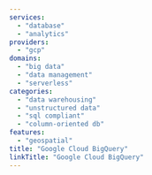 ```yaml
---
services: 
  - "database"
  - "analytics"
providers:
  - "gcp"
domains:
  - "big data"
  - "data management"
  - "serverless"
categories:
  - "data warehousing"
  - "unstructured data"
  - "sql compliant"
  - "column-oriented db"
features:
  - "geospatial"
title: "Google Cloud BigQuery"
linkTitle: "Google Cloud BigQuery"
---
```

